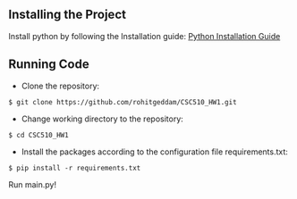 ## Installing the Project

Install python by following the Installation guide: [Python Installation Guide](https://wiki.python.org/moin/BeginnersGuide/Download)

## Running Code

* Clone the repository:

```
$ git clone https://github.com/rohitgeddam/CSC510_HW1.git
```

* Change working directory to the repository:

```
$ cd CSC510_HW1
```

* Install the packages according to the configuration file requirements.txt:

```
$ pip install -r requirements.txt
```

Run main.py!


